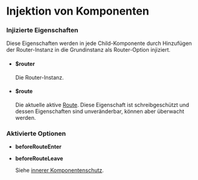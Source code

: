 # Injektion von Komponenten

### Injizierte Eigenschaften

Diese Eigenschaften werden in jede Child-Komponente durch Hinzufügen der Router-Instanz in die Grundinstanz als Router-Option injiziert.

- #### $router

  Die Router-Instanz.

- #### $route

  Die aktuelle aktive [Route](route-object.md). Diese Eigenschaft ist schreibgeschützt und dessen Eigenschaften sind unveränderbar, können aber überwacht werden.

### Aktivierte Optionen

- **beforeRouteEnter**
- **beforeRouteLeave**

  Siehe [innerer Komponentenschutz](../advanced/navigation-guards.md#incomponent-guards).
